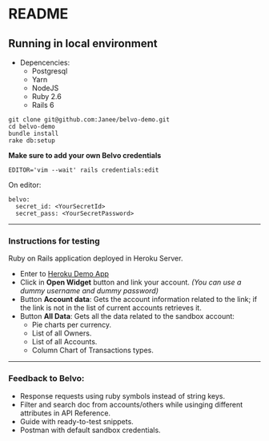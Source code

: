 # README

## Running in local environment
* Depencencies:
  * Postgresql
  * Yarn
  * NodeJS
  * Ruby 2.6
  * Rails 6

```
git clone git@github.com:Janee/belvo-demo.git
cd belvo-demo
bundle install
rake db:setup
```

**Make sure to add your own Belvo credentials**
```
EDITOR='vim --wait' rails credentials:edit
```

On editor:
```
belvo:
  secret_id: <YourSecretId>
  secret_pass: <YourSecretPassword>
```

___

### Instructions for testing
Ruby on Rails application deployed in Heroku Server.

* Enter to [Heroku Demo App](https://desolate-crag-63710.herokuapp.com/)
* Click in **Open Widget** button and link your account.
  _(You can use a dummy username and dummy password)_
* Button **Account data**: Gets the account information related to the link; if the link is not in the list of current accounts retrieves it.
* Button **All Data**: Gets all the data related to the sandbox account:
  * Pie charts per currency.
  * List of all Owners.
  * List of all Accounts.
  * Column Chart of Transactions types.

___

### Feedback to Belvo:

* Response requests using ruby symbols instead of string keys.
* Filter and search doc from accounts/others while usinging different attributes in API Reference.
* Guide with ready-to-test snippets.
* Postman with default sandbox credentials.
